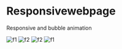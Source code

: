 # Responsivewebpage
Responsive and bubble animation

![f1](https://user-images.githubusercontent.com/116001816/202199370-a89fa5a6-cb99-45c4-bde3-a35141c3c212.png)
![f2](https://user-images.githubusercontent.com/116001816/202199385-b9fe71fa-1bee-4813-a31c-ca148857ca40.png)
![f2](https://user-images.githubusercontent.com/116001816/202199408-56a4fc0d-8cb3-460d-aa36-01ca1e056ff8.png)
![f1](https://user-images.githubusercontent.com/116001816/202199414-a8c5b1de-20fb-4de7-9144-02d39219f086.png)


